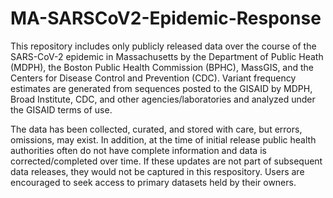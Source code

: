 # MA-SARSCoV2-Epidemic-Response

This repository includes only publicly released data over the course of the SARS-CoV-2 epidemic in Massachusetts by the Department of Public Heath (MDPH), the Boston Public Health Commission (BPHC), MassGIS, and the Centers for Disease Control and Prevention (CDC). Variant frequency estimates are generated from sequences posted to the GISAID by MDPH, Broad Institute, CDC, and other agencies/laboratories and analyzed under the GISAID terms of use.

The data has been collected, curated, and stored with care, but errors, omissions, may exist. In addition, at the time of initial release public health authorities often do not have complete information and data is corrected/completed over time. If these updates are not part of subsequent data releases, they would not be captured in this respository. Users are encouraged to seek access to primary datasets held by their owners. 
